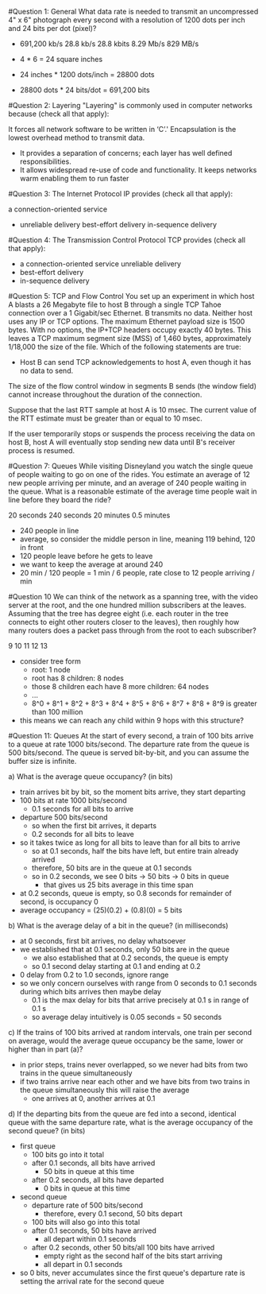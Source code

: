 #Question 1: General
What data rate is needed to transmit an uncompressed 4" x 6" photograph every
second with a resolution of 1200 dots per inch and 24 bits per dot (pixel)?

+ 691,200 kb/s
28.8 kb/s
28.8 kbits
8.29 Mb/s
829 MB/s

+ 4 * 6 = 24 square inches
+ 24 inches * 1200 dots/inch = 28800 dots
+ 28800 dots * 24 bits/dot = 691,200 bits

#Question 2: Layering
"Layering" is commonly used in computer networks because (check all that apply):

It forces all network software to be written in ‘C’.'
Encapsulation is the lowest overhead method to transmit data.
+ It provides a separation of concerns; each layer has well defined
  responsibilities.
+ It allows widespread re-use of code and functionality.
It keeps networks warm enabling them to run faster

#Question 3: The Internet Protocol
IP provides (check all that apply):

a connection-oriented service
+ unreliable delivery
best-effort delivery
in-sequence delivery

#Question 4: The Transmission Control Protocol
TCP provides (check all that apply):

+ a connection-oriented service
unreliable delivery
+ best-effort delivery
+ in-sequence delivery

#Question 5: TCP and Flow Control
You set up an experiment in which host A blasts a 26 Megabyte file to host B
through a single TCP Tahoe connection over a 1 Gigabit/sec Ethernet. B transmits
no data. Neither host uses any IP or TCP options. The maximum Ethernet payload
size is 1500 bytes. With no options, the IP+TCP headers occupy exactly 40 bytes.
This leaves a TCP maximum segment size (MSS) of 1,460 bytes, approximately
1/18,000 the size of the file. Which of the following statements are true:

+ Host B can send TCP acknowledgements to host A, even though it has no data to
  send.

The size of the flow control window in segments B sends (the window field)
cannot increase throughout the duration of the connection.

Suppose that the last RTT sample at host A is 10 msec. The current value of the
RTT estimate must be greater than or equal to 10 msec.

If the user temporarily stops or suspends the process receiving the data on
host B, host A will eventually stop sending new data until B's receiver process
is resumed.

#Question 7: Queues
While visiting Disneyland you watch the single queue of people waiting to go on
one of the rides. You estimate an average of 12 new people arriving per minute,
and an average of 240 people waiting in the queue. What is a reasonable estimate
of the average time people wait in line before they board the ride?

20 seconds 240 seconds 20 minutes 0.5 minutes

+ 240 people in line
+ average, so consider the middle person in line, meaning 119 behind, 120 in
  front
+ 120 people leave before he gets to leave
+ we want to keep the average at around 240
+ 20 min / 120 people = 1 min / 6 people, rate close to 12 people arriving / min

#Question 10
We can think of the network as a spanning tree, with the video server at the
root, and the one hundred million subscribers at the leaves. Assuming that the
tree has degree eight (i.e. each router in the tree connects to eight other
routers closer to the leaves), then roughly how many routers does a packet pass
through from the root to each subscriber?

9
10
11
12
13

+ consider tree form
    + root: 1 node
    + root has 8 children: 8 nodes
    + those 8 children each have 8 more children: 64 nodes
    + ...
    + 8^0 + 8^1 + 8^2 + 8^3 + 8^4 + 8^5 + 8^6 + 8^7 + 8^8 + 8^9 is greater than
      100 million
+ this means we can reach any child within 9 hops with this structure?

#Question 11: Queues
At the start of every second, a train of 100 bits arrive to a queue at rate 1000
bits/second. The departure rate from the queue is 500 bits/second. The queue is
served bit-by-bit, and you can assume the buffer size is infinite.

a) What is the average queue occupancy? (in bits)

+ train arrives bit by bit, so the moment bits arrive, they start departing
+ 100 bits at rate 1000 bits/second
    + 0.1 seconds for all bits to arrive
+ departure 500 bits/second
    + so when the first bit arrives, it departs
    + 0.2 seconds for all bits to leave
+ so it takes twice as long for all bits to leave than for all bits to arrive
    + so at 0.1 seconds, half the bits have left, but entire train already
      arrived
    + therefore, 50 bits are in the queue at 0.1 seconds
    + so in 0.2 seconds, we see 0 bits -> 50 bits -> 0 bits in queue
        + that gives us 25 bits average in this time span
+ at 0.2 seconds, queue is empty, so 0.8 seconds for remainder of second, is
  occupancy 0
+ average occupancy = (25)(0.2) + (0.8)(0) = 5 bits

b) What is the average delay of a bit in the queue? (in milliseconds)

+ at 0 seconds, first bit arrives, no delay whatsoever
+ we established that at 0.1 seconds, only 50 bits are in the queue
    + we also established that at 0.2 seconds, the queue is empty
    + so 0.1 second delay starting at 0.1 and ending at 0.2
+ 0 delay from 0.2 to 1.0 seconds, ignore range
+ so we only concern ourselves with range from 0 seconds to 0.1 seconds during
  which bits arrives then maybe delay
    + 0.1 is the max delay for bits that arrive precisely at 0.1 s in range of
      0.1 s
    + so average delay intuitively is 0.05 seconds = 50 seconds

c) If the trains of 100 bits arrived at random intervals, one train per second
on average, would the average queue occupancy be the same, lower or higher than
in part (a)?

+ in prior steps, trains never overlapped, so we never had bits from two trains
  in the queue simultaneously
+ if two trains arrive near each other and we have bits from two trains in the
  queue simultaneously this will raise the average
    + one arrives at 0, another arrives at 0.1

d) If the departing bits from the queue are fed into a second, identical queue
with the same departure rate, what is the average occupancy of the second queue?
(in bits)

+ first queue
    + 100 bits go into it total
    + after 0.1 seconds, all bits have arrived
        + 50 bits in queue at this time
    + after 0.2 seconds, all bits have departed
        + 0 bits in queue at this time
+ second queue
    + departure rate of 500 bits/second
        + therefore, every 0.1 second, 50 bits depart
    + 100 bits will also go into this total
    + after 0.1 seconds, 50 bits have arrived
        + all depart within 0.1 seconds
    + after 0.2 seconds, other 50 bits/all 100 bits have arrived
        + empty right as the second half of the bits start arriving
        + all depart in 0.1 seconds
+ so 0 bits, never accumulates since the first queue's departure rate is setting
  the arrival rate for the second queue
